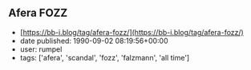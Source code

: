 ## Afera FOZZ
 - [https://bb-i.blog/tag/afera-fozz/](https://bb-i.blog/tag/afera-fozz/)
 - date published: 1990-09-02 08:19:56+00:00
 - user: rumpel
 - tags: ['afera', 'scandal', 'fozz', 'falzmann', 'all time']

